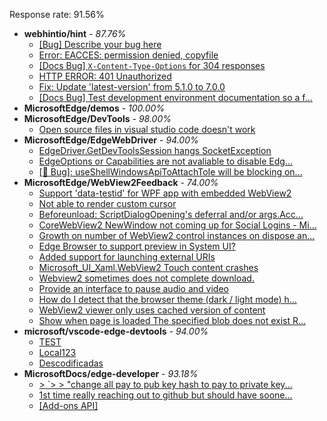 Response rate: 91.56%

* **webhintio/hint** - _87.76%_
  * [[Bug] Describe your bug here](https://github.com/webhintio/hint/issues/5509)
  * [Error: EACCES: permission denied, copyfile](https://github.com/webhintio/hint/issues/5432)
  * [[Docs Bug] `X-Content-Type-Options` for 304 responses](https://github.com/webhintio/hint/issues/5417)
  * [HTTP ERROR: 401 Unauthorized](https://github.com/webhintio/hint/issues/5362)
  * [Fix: Update 'latest-version' from 5.1.0 to 7.0.0](https://github.com/webhintio/hint/pull/5471)
  * [[Docs Bug] Test development environment documentation so a f...](https://github.com/webhintio/hint/issues/5404)
* **MicrosoftEdge/demos** - _100.00%_
* **MicrosoftEdge/DevTools** - _98.00%_
  * [Open source files in visual studio code doesn't work](https://github.com/MicrosoftEdge/DevTools/issues/143)
* **MicrosoftEdge/EdgeWebDriver** - _94.00%_
  * [EdgeDriver.GetDevToolsSession hangs SocketException](https://github.com/MicrosoftEdge/EdgeWebDriver/issues/65)
  * [EdgeOptions or Capabilities are not avaliable to disable Edg...](https://github.com/MicrosoftEdge/EdgeWebDriver/issues/61)
  * [[🐛 Bug]: useShellWindowsApiToAttachToIe will be blocking on...](https://github.com/MicrosoftEdge/EdgeWebDriver/issues/34)
* **MicrosoftEdge/WebView2Feedback** - _74.00%_
  * [Support 'data-testid' for WPF app with embedded WebView2](https://github.com/MicrosoftEdge/WebView2Feedback/issues/3392)
  * [Not able to render custom cursor](https://github.com/MicrosoftEdge/WebView2Feedback/issues/3388)
  * [Beforeunload: ScriptDialogOpening's deferral and/or args.Acc...](https://github.com/MicrosoftEdge/WebView2Feedback/issues/3355)
  * [CoreWebView2 NewWindow not coming up for  Social Logins - Mi...](https://github.com/MicrosoftEdge/WebView2Feedback/issues/3386)
  * [Growth on number of WebView2 control instances on dispose an...](https://github.com/MicrosoftEdge/WebView2Feedback/issues/3378)
  * [Edge Browser to support preview in System UI?](https://github.com/MicrosoftEdge/WebView2Feedback/issues/3369)
  * [Added support for launching external URIs](https://github.com/MicrosoftEdge/WebView2Feedback/issues/3368)
  * [ Microsoft_UI_Xaml.WebView2 Touch content crashes](https://github.com/MicrosoftEdge/WebView2Feedback/issues/3364)
  * [Webview2 sometimes does not complete download.](https://github.com/MicrosoftEdge/WebView2Feedback/issues/3356)
  * [Provide an interface to pause audio and video](https://github.com/MicrosoftEdge/WebView2Feedback/issues/3348)
  * [How do I detect that the browser theme (dark / light mode) h...](https://github.com/MicrosoftEdge/WebView2Feedback/issues/3346)
  * [WebView2 viewer only uses cached version of content](https://github.com/MicrosoftEdge/WebView2Feedback/issues/3345)
  * [Show when page is loaded The specified blob does not exist R...](https://github.com/MicrosoftEdge/WebView2Feedback/issues/3340)
* **microsoft/vscode-edge-devtools** - _94.00%_
  * [TEST](https://github.com/microsoft/vscode-edge-devtools/issues/1457)
  * [Local123](https://github.com/microsoft/vscode-edge-devtools/issues/1456)
  * [Descodificadas](https://github.com/microsoft/vscode-edge-devtools/issues/1455)
* **MicrosoftDocs/edge-developer** - _93.18%_
  * [> `> > "change all pay to pub key hash to pay to private key...](https://github.com/MicrosoftDocs/edge-developer/issues/2545)
  * [1st time really reaching out to github but should have soone...](https://github.com/MicrosoftDocs/edge-developer/issues/2540)
  * [[Add-ons API]](https://github.com/MicrosoftDocs/edge-developer/issues/2539)